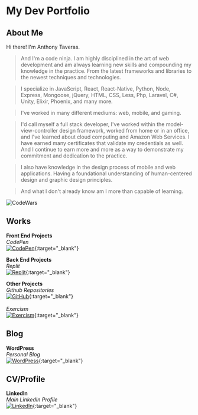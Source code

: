# My Dev Portfolio
## About Me

Hi there! I'm Anthony Taveras.  

> And I'm a code ninja.  I am highly disciplined in the art of web development and am always learning new skills and compounding my knowledge in the practice.  From the latest frameworks and libraries to the newest techniques and technologies.

> I specialize in JavaScript, React, React-Native, Python, Node, Express, Mongoose, jQuery, HTML, CSS, Less, Php, Laravel, C#, Unity, Elixir, Phoenix, and many more.

> I've worked in many different mediums: web, mobile, and gaming.

> I'd call myself a full stack developer, I've worked within the model-view-controller design framework, worked from home or in an office, and I've learned about cloud computing and Amazon Web Services.  I have earned many certificates that validate my credentials as well.  And I continue to earn more and more as a way to demonstrate my commitment and dedication to the practice.

> I also have knowledge in the design process of mobile and web applications.  Having a foundational understanding of human-centered design and graphic design principles.

> And what I don't already know am I more than capable of learning.

![CodeWars](https://www.codewars.com/users/command76/badges/large)
## Works

**Front End Projects**\
_CodePen_
\
[![CodePen](https://bn1303files.storage.live.com/y4mXooaSlR4h0Zyic7CZr0CxZ2YE-4b1LeL2lSeSkhj4WUiOzQrej3sh9l7NFHZIqumb4gcS0uOiK5Kd67L4Qbr_TPeOVpKuhXqEcWOY_1jjERsO7XA_OwIny4wbmbCdwXlIgYzMpanjKIC06Bmg0H8DAgwQRw1650-NR4ROe_rwiPoiepE8bPdhY0h2sMQYY7p?width=288&height=180&cropmode=none)](https://codepen.io/command76){:target="_blank"}

**Back End Projects**\
_Replit_
\
[![Replit](https://bn1303files.storage.live.com/y4mB7QXVzdmH71PEHmySqzSGP72Wich2fvjQrYXuUl0dtKzHqUCLMnipllLtgDjBoQ_c3dxoy0z431ZHtHfYmT_YeIvozjOhztFIzW0RJpqdkj3ZxhO9qA87UTz8R480XDgOjxqu2vlc_aiGfL62ylGXC_TTe5Jm2h-veACJPVOv22PY9qd6TwjjbfFevr-oEN5?width=288&height=180&cropmode=none)](https://replit.com/@command76){:target="_blank"}

**Other Projects**\
_Github Repositories_
\
[![GitHub](https://bn1303files.storage.live.com/y4mztcUno8XHLuFHl32taMpjN2VQYqJ3y3lBXQudzrnxmu1Wh0q9HdkytOLyyzLMn2FyL6U9MkIAv41f01OBVymjXjed1rYV5Q-WrDoJ4Ytpq-nVnPCFpugYiBEUOx7XxtYCgq-Mr5LqC9Z8_PEzQ2w4bT7z9cb-THVC3kcCGCq4xsgBmZUoYonmW8F849cvraM?width=288&height=180&cropmode=none)](https://github.com/command76){:target="_blank"}
\
\
_Exercism_
\
[![Exercism](https://dsm01pap007files.storage.live.com/y4mUr3MT7mwuUr7FmVbCwE_WsrlrxfoFoNPaIS0Zop7iO-hkpax5OaW2aaoT1DlW_w6qMXil2IuIoAuUlN-5ADjvW_9RsbeTA1PUrElfjmXk30eltHN-GWCSTCngrtcNHKPGXZGiVPB7ZHupbIpzr34bk5GSlJSpPxPiiCogyUVsqvw7PQHOGjb7zbSEsiQoRRB?width=288&height=180&cropmode=none)](https://exercism.org/profiles/command76){:target="_blank"}
## Blog
**WordPress**\
_Personal Blog_
\
[![WordPress](https://bn1303files.storage.live.com/y4m77EkodHQ95KZo4j3DsYe7IlzwKSeBjEIYjSwWv6yUR1OFUB90WTboexbf4rZ7SEKlTwbvuAliS_-fVfUaeJ0IG5-oDFb-0ZDHrYuawv4CeL46tWWalqz8wWStA_6f8DasTB_yvcn1Kc86ofUyWndcujm7wkkGrRzLnKdS-f7IhEuuQlYTVZ8VkgxrZzSWw6N?width=288&height=180&cropmode=none)](https://command76.wordpress.com){:target="_blank"}

## CV/Profile
**LinkedIn**\
_Main LinkedIn Profile_
\
[![LinkedIn](https://bn1303files.storage.live.com/y4mXy5xwT4Y-B6bXL_LBAEl3MhnltTSHuKa38EoGKLrmxS235SqIlWRlvZhXiF90UUJitpRN-XfQ93wBeNvUZwnOiqIh_BuEZtwBqVHN1xCAtH7l9Am7wg1IheDrglJrpfrH5ZvRVSADrBRd5dvmCVD-NW6Gce2lOwQnyO3fJIH72OKZsAroGo5dsIsPs33iO7A?width=288&height=180&cropmode=none)](https://www.linkedin.com/in/anthony-taveras-87497034){:target="_blank"}
